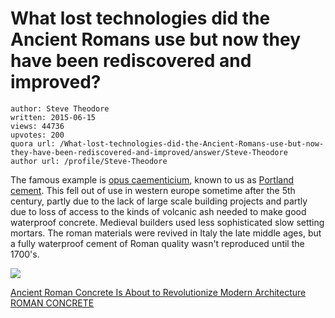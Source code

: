 # What lost technologies did the Ancient Romans use but now they have been rediscovered and improved?

	author: Steve Theodore
	written: 2015-06-15
	views: 44736
	upvotes: 200
	quora url: /What-lost-technologies-did-the-Ancient-Romans-use-but-now-they-have-been-rediscovered-and-improved/answer/Steve-Theodore
	author url: /profile/Steve-Theodore


The famous example is [opus caementicium](https://en.wikipedia.org/wiki/Roman_concrete), known to us as [Portland cement](https://en.wikipedia.org/?title=Portland_cement). This fell out of use in western europe sometime after the 5th century, partly due to the lack of large scale building projects and partly due to loss of access to the kinds of volcanic ash needed to make good waterproof concrete. Medieval builders used less sophisticated slow setting mortars. The roman materials were revived in Italy the late middle ages, but a fully waterproof cement of Roman quality wasn't reproduced until the 1700's.



![](https://qph.fs.quoracdn.net/main-qimg-efa11c9e91acaaf0fd8c55f774a5c6d2)


[Ancient Roman Concrete Is About to Revolutionize Modern Architecture](http://www.bloomberg.com/bw/articles/2013-06-14/ancient-roman-concrete-is-about-to-revolutionize-modern-architecture)
[ROMAN CONCRETE](http://archserve.id.ucsb.edu/courses/arthistory/152k/concrete.html)

